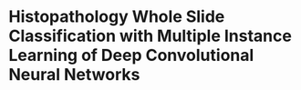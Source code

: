 # Histopathology Whole Slide Classification with Multiple Instance Learning of Deep Convolutional Neural Networks

